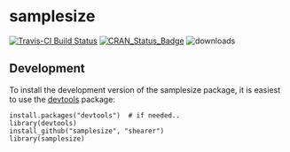 samplesize
=================
[![Travis-CI Build Status](https://travis-ci.org/shearer/samplesize.svg?branch=master)](https://travis-ci.org/shearer/samplesize)  [![CRAN\_Status\_Badge](http://www.r-pkg.org/badges/version/samplesize)](https://cran.r-project.org/package=samplesize/) ![downloads](http://cranlogs.r-pkg.org/badges/grand-total/samplesize)

## Development

To install the development version of the samplesize package, it is easiest to use the [devtools](https://cran.r-project.org/package=devtools) package:

    install.packages("devtools")  # if needed..
    library(devtools)
    install_github("samplesize", "shearer")
    library(samplesize)
